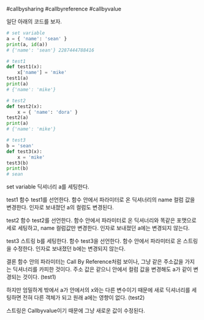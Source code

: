 #callbysharing #callbyreference #callbyvalue

일단 아래의 코드를 보자.

```python
# set variable
a = { 'name': 'sean' }
print(a, id(a))
# {'name': 'sean'} 2287444788416

# test1
def test1(x):
    x['name'] = 'mike'
test1(a)
print(a)
# {'name': 'mike'}

# test2
def test2(x):
    x = { 'name': 'dora' }
test2(a)
print(a)
# {'name': 'mike'}

# test3
b = 'sean'
def test3(x):
    x = 'mike'
test3(b)
print(b)
# sean
```

set variable
딕셔너리 a를 세팅한다.

test1
함수 test1를 선언한다. 함수 안에서 파라미터로 온 딕셔너리의 name 컬럼 값을 변경한다.
인자로 보내졌던 a의 컬럼도 변경된다.

test2
함수 test2를 선언한다. 함수 안에서 파라미터로 온 딕셔너리와 똑같은 포맷으로 세로 세팅하고, name 컬럼값만 변경한다.
인자로 보내졌던 a에는 변경되지 않는다.

test3
스트링 b를 세팅한다.
함수 test3을 선언한다. 함수 안에서 파라미터로 온 스트링을 수정한다.
인자로 보내졌던 b에는 변경되지 않는다.

결론
함수 안의 파라미터는 Call By Reference처럼 보이나, 그냥 같은 주소값을 가지는 딕셔너리를 카피한 것이다. 주소 값은 같으니 안에서 컬럼 값을 변경해도 a가 같이 변경되는 것이다. (test1)

하지만 엄밀하게 밖에서 a가 안에서의 x와는 다른 변수이기 때문에 새로 딕셔너리를 세팅하면 전혀 다른 객체가 되고 원래 a에는 영향이 없다. (test2)

스트링은 Callbyvalue이기 때문에 그냥 새로운 값이 수정된다.